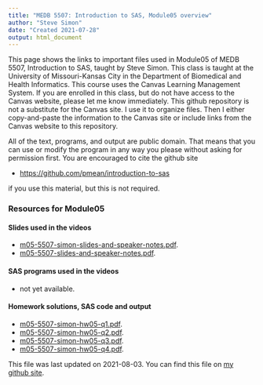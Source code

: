 ```yaml
---
title: "MEDB 5507: Introduction to SAS, Module05 overview"
author: "Steve Simon"
date: "Created 2021-07-28"
output: html_document
---
```


This page shows the links to important files used in Module05 of MEDB 5507, Introduction to SAS, taught by Steve Simon. This class is taught at the University of Missouri-Kansas City in the Department of Biomedical and Health Informatics. This course uses the Canvas Learning Management System. If you are enrolled in this class, but do not have access to the Canvas website, please let me know immediately. This github repository is not a substitute for the Canvas site. I use it to organize files. Then I either copy-and-paste the information to the Canvas site or include links from the Canvas website to this repository.

All of the text, programs, and output are public domain. That means that you can use or modify the program in any way you please without asking for permission first. You are encouraged to cite the github site

+ https://github.com/pmean/introduction-to-sas

if you use this material, but this is not required.

### Resources for Module05

#### Slides used in the videos

+ [m05-5507-simon-slides-and-speaker-notes.pdf][slides-and-speaker-notes.pdf].
+ [m05-5507-slides-and-speaker-notes.pdf][slides-and-speaker-notes.pdf].

#### SAS programs used in the videos

+   not yet available.

#### Homework solutions, SAS code and output

+ [m05-5507-simon-hw05-q1.pdf][hw05-q1.pdf].
+ [m05-5507-simon-hw05-q2.pdf][hw05-q2.pdf].
+ [m05-5507-simon-hw05-q3.pdf][hw05-q3.pdf].
+ [m05-5507-simon-hw05-q4.pdf][hw05-q4.pdf].

This file was last updated on 2021-08-03. You can find this file on [my github site][mygit].

<!---my git--->

[mygit]: https://github.com/pmean/introduction-to-SAS/blob/master/modules/5507-05-resources.md

<!---pdf_h--->

[hw05-q1.pdf]: https://github.com/pmean/introduction-to-SAS/blob/master/results/m05-5507-simon-hw05-q1.pdf
[hw05-q2.pdf]: https://github.com/pmean/introduction-to-SAS/blob/master/results/m05-5507-simon-hw05-q2.pdf
[hw05-q3.pdf]: https://github.com/pmean/introduction-to-SAS/blob/master/results/m05-5507-simon-hw05-q3.pdf
[hw05-q4.pdf]: https://github.com/pmean/introduction-to-SAS/blob/master/results/m05-5507-simon-hw05-q4.pdf

<!---pdf_v--->

[slides-and-speaker-notes.pdf]: https://github.com/pmean/introduction-to-SAS/blob/master/results/m05-5507-simon-slides-and-speaker-notes.pdf
[slides-and-speaker-notes.pdf]: https://github.com/pmean/introduction-to-SAS/blob/master/results/m05-5507-slides-and-speaker-notes.pdf

<!---rmd_v--->



<!---No links for this section--->



<!---sas_v--->



<!---No links for this section--->



<!---sas_h--->



<!---No links for this section--->


